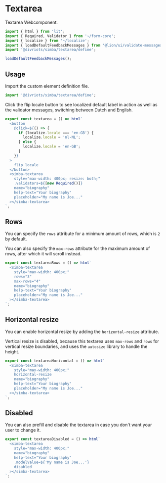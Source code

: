 # Textarea

Textarea Webcomponent.

```js script
import { html } from 'lit';
import { Required, Validator } from '~/form-core';
import { localize } from '~/localize';
import { loadDefaultFeedbackMessages } from '@lion/ui/validate-messages.js';
import '@divriots/simba/textarea/define';

loadDefaultFeedbackMessages();
```

## Usage

Import the custom element definition file.

```js
import '@divriots/simba/textarea/define';
```

Click the flip locale button to see localized default label in action as well as the validator messages, switching between Dutch and English.

```js preview-story
export const textarea = () => html`
  <button
    @click=${() => {
      if (localize.locale === 'en-GB') {
        localize.locale = 'nl-NL';
      } else {
        localize.locale = 'en-GB';
      }
    }}
  >
    flip locale
  </button>
  <simba-textarea
    style="max-width: 400px; resize: both;"
    .validators=${[new Required()]}
    name="biography"
    help-text="Your biography"
    placeholder="My name is Joe..."
  ></simba-textarea>
`;
```

## Rows

You can specify the `rows` attribute for a minimum amount of rows, which is `2` by default.

You can also specify the `max-rows` attribute for the maximum amount of rows, after which it will scroll instead.

```js preview-story
export const textareaRows = () => html`
  <simba-textarea
    style="max-width: 400px;"
    rows="3"
    max-rows="4"
    name="biography"
    help-text="Your biography"
    placeholder="My name is Joe..."
  ></simba-textarea>
`;
```

## Horizontal resize

You can enable horizontal resize by adding the `horizontal-resize` attribute.

Vertical resize is disabled, because this textarea uses `max-rows` and `rows` for vertical resize boundaries,
and uses the `autosize` library to handle the height.

```js preview-story
export const textareaHorizontal = () => html`
  <simba-textarea
    style="max-width: 400px;"
    horizontal-resize
    name="biography"
    help-text="Your biography"
    placeholder="My name is Joe..."
  ></simba-textarea>
`;
```

## Disabled

You can also prefill and disable the textarea in case you don't want your user to change it.

```js preview-story
export const textareaDisabled = () => html`
  <simba-textarea
    style="max-width: 400px;"
    name="biography"
    help-text="Your biography"
    .modelValue=${'My name is Joe...'}
    disabled
  ></simba-textarea>
`;
```
